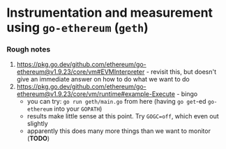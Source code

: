 # Instrumentation and measurement using `go-ethereum` (`geth`)

### Rough notes


1. https://pkg.go.dev/github.com/ethereum/go-ethereum@v1.9.23/core/vm#EVMInterpreter - revisit this, but doesn't give an immediate answer on how to do what we want to do
2. https://pkg.go.dev/github.com/ethereum/go-ethereum@v1.9.23/core/vm/runtime#example-Execute - bingo
    - you can try: `go run geth/main.go` from here (having `go get`-ed `go-ethereum` into your `GOPATH`)
    - results make little sense at this point. Try `GOGC=off`, which even out slightly
    - apparently this does many more things than we want to monitor (**TODO**)
